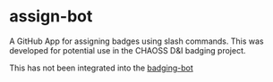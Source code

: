 # assign-bot

A GitHub App for assigning badges using slash commands. This was developed for potential use in the CHAOSS D&I badging project.

This has not been integrated into the [badging-bot](https://github.com/bistaastha/badging-bot)
